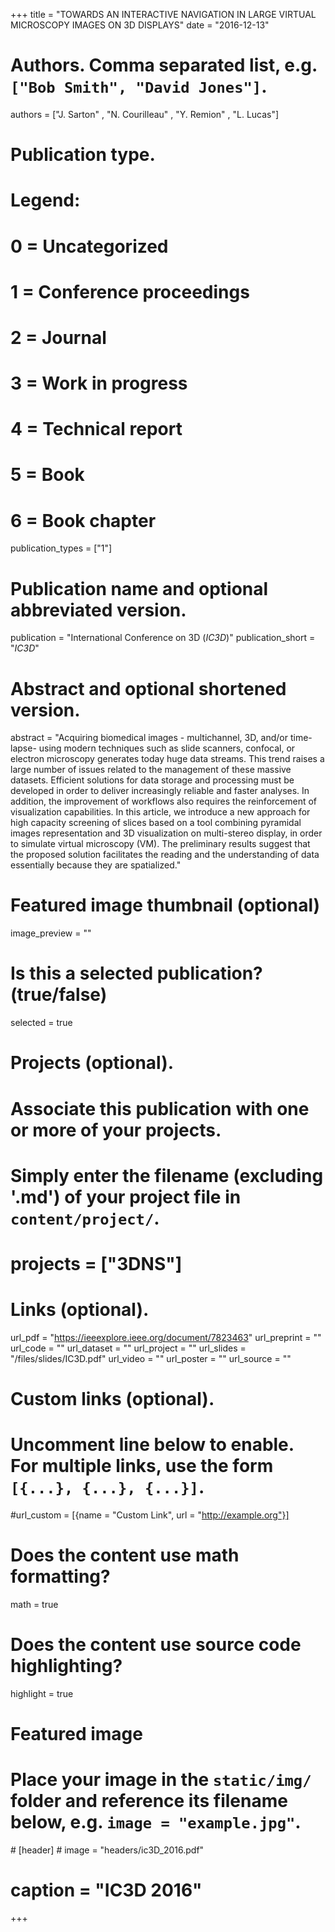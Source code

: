 +++
title = "TOWARDS AN INTERACTIVE NAVIGATION IN LARGE VIRTUAL MICROSCOPY IMAGES ON 3D DISPLAYS"
date = "2016-12-13"

# Authors. Comma separated list, e.g. `["Bob Smith", "David Jones"]`.
authors = ["J. Sarton" , "N. Courilleau" , "Y. Remion" , "L. Lucas"]

# Publication type.
# Legend:
# 0 = Uncategorized
# 1 = Conference proceedings
# 2 = Journal
# 3 = Work in progress
# 4 = Technical report
# 5 = Book
# 6 = Book chapter
publication_types = ["1"]

# Publication name and optional abbreviated version.
publication = "International Conference on 3D (*IC3D*)"
publication_short = "*IC3D*"

# Abstract and optional shortened version.
abstract = "Acquiring biomedical images - multichannel, 3D, and/or time-lapse-  using modern techniques such as slide scanners, confocal, or electron microscopy generates today huge data streams. This trend raises a large number of issues related to the management of these massive datasets. Efficient solutions for data storage and processing must be developed in order to deliver increasingly reliable and faster analyses. In addition, the improvement of workflows also requires the reinforcement of visualization capabilities. In this article, we introduce a new approach for high capacity screening of slices based on a tool combining pyramidal images representation and 3D visualization on multi-stereo display, in order to simulate virtual microscopy (VM). The preliminary results suggest that the proposed solution facilitates the reading and the understanding of data essentially because they are spatialized."

# Featured image thumbnail (optional)
image_preview = ""

# Is this a selected publication? (true/false)
selected = true

# Projects (optional).
#   Associate this publication with one or more of your projects.
#   Simply enter the filename (excluding '.md') of your project file in `content/project/`.
# projects = ["3DNS"]

# Links (optional).
url_pdf = "https://ieeexplore.ieee.org/document/7823463"
url_preprint = ""
url_code = ""
url_dataset = ""
url_project = ""
url_slides = "/files/slides/IC3D.pdf"
url_video = ""
url_poster = ""
url_source = ""

# Custom links (optional).
#   Uncomment line below to enable. For multiple links, use the form `[{...}, {...}, {...}]`.
#url_custom = [{name = "Custom Link", url = "http://example.org"}]

# Does the content use math formatting?
math = true

# Does the content use source code highlighting?
highlight = true

# Featured image
# Place your image in the `static/img/` folder and reference its filename below, e.g. `image = "example.jpg"`.
# [header]
# image = "headers/ic3D_2016.pdf"
# caption = "IC3D 2016"

+++
